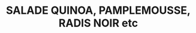 ---
title: SALADE QUINOA, PAMPLEMOUSSE, RADIS NOIR etc
draft: false
layout: recettes
type: entree
categories:
  - Salade
auteur: Auré
regime:
  - sans-gluten
  - vegetarien
cuisson: Oui
temperature: Froid
plate: 55
check: Non
checkAlwaysOk: true
ingredients:
  sec:
    - title: Noisette
      quantite: 700
      unit: grammes
    - title: Quinoa
      quantite: 2
      unit: Kg
  legumes:
    - title: Cranberries
      quantite: 500
      unit: grammes
    - title: Epinard
      quantite: 1.5
      unit: Kg
    - title: Oignon rouge
      quantite: 2.5
      unit: Kg
    - title: Pamplemousse
      quantite: 8
      unit: unité
    - title: Radis noir
      quantite: 2.5
      unit: Kg
  epices:
    - title: Persil frais
      quantite: 2
      unit: bottes
  lof:
    - title: huile d'olive
      quantite: 500
      unit: ml
  frais:
    - title: Feta
      quantite: 1
      unit: Kg
preparation: >-
  


  QUINOA:


  Dans un verre doseur mesurer le volume du quinoa que l’on va préparer (attention: il s’agit du volume, pas du poids). 


  * Volume pour 100 g de quinoa = 125 ml

  * Volume pour 200 g de quinoa = 250 ml 


  **Le rapport entre volume de quinoa et volume d’eau pour la cuisson est de 1,7**

  Pour 1 volume de quinoa (sec), la cuisson se fera avec 1,7 volume d’eau.

  Calculer impérativement le volume de quinoa SEC, c’est-à-dire avant lavage, car une fois lavé, la céréale prend du volume, ce qui fausse complètement le calcul du volume d’eau de cuisson. 


  Pour 100 g de quinoa (qui correspond, dans un verre doseur, à 125 ml) :

  le volume d’eau sera 125 x 1,7 = 212,5 ml


  Pour 200 g de quinoa (qui correspond, dans un verre doseur, à 250 ml) :

  le volume d’eau sera 250 x 1,7 = 425 ml



  Laver le quinoa avant la cuisson est nécessaire, plus encore que pour les autres céréales, en raison de la saponine. Laver 2 fois le quinoa avant la cuisson est recommandé, car la saponine donne un goût amer à la céréale, bien égoutter.


  Calculer impérativement le volume de quinoa SEC, c’est-à-dire avant lavage, car une fois lavé, la céréale prend du volume, ce qui fausse complètement le calcul du volume d’eau de cuisson.


  Porter l’eau à ébullition à feu soutenu et y ajouter 1 c. à c. de sel pour 200 g de quinoa.


  Chauffer l’eau à couvert : la quantité d’eau doit être exacte, il ne doit pas y avoir de perte par évaporation.


  Mettre le quinoa dans l’eau, mélanger un instant et attendre que l’eau bouille à nouveau.


  Puis couvrir la casserole et cuire le quinoa pendant 10 minutes à feu moyen.


  Après 10 minutes de cuisson, retirer la casserole du feu.


  Garder le quinoa couvert et attendre 20 minutes. Le quinoa va absorber l’eau, gonfler et éclater. C’EST PRET !!!


  Rincer à l'eau froide.


  Peler le pamplemousse et prélever les suprêmes du pamplemousse.


  Concasser les noisettes préalablement torréfiées.


  Hacher les oignons rouges                                                                           


  Émietter la fêta. Mettre à part dans un bol.


  Hacher le persil.


  Laver les pousses d’épinard.


  Parsemer de cranberries.


  Assaisonner uniquement à l'huile d'olive, sel, poivre.
publishDate: 2025-01-05T13:17:00.000Z
uuid: li3hi2tz
titleslug: salade-quinoa-pamplemousse-radis-noir-etc_li3hi2tz
---